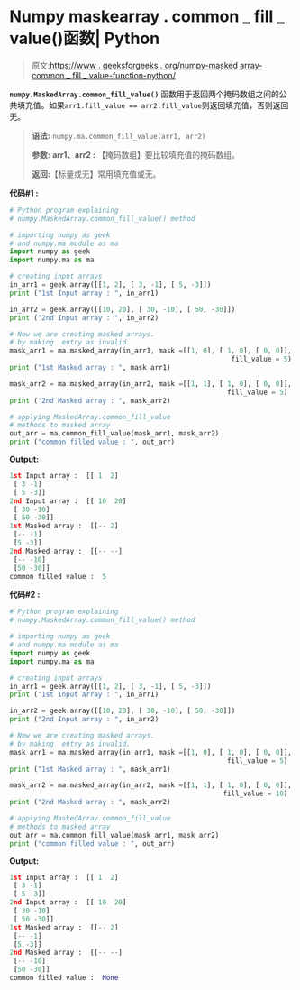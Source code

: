 # Numpy maskearray . common _ fill _ value()函数| Python

> 原文:[https://www . geeksforgeeks . org/numpy-masked array-common _ fill _ value-function-python/](https://www.geeksforgeeks.org/numpy-maskedarray-common_fill_value-function-python/)

**`numpy.MaskedArray.common_fill_value()`** 函数用于返回两个掩码数组之间的公共填充值。如果`arr1.fill_value == arr2.fill_value`则返回填充值，否则返回无。

> **语法:** `numpy.ma.common_fill_value(arr1, arr2)`
> 
> **参数:**
> **arr1、arr2 :** 【掩码数组】要比较填充值的掩码数组。
> 
> **返回:**【标量或无】常用填充值或无。

**代码#1 :**

```py
# Python program explaining
# numpy.MaskedArray.common_fill_value() method 

# importing numpy as geek  
# and numpy.ma module as ma 
import numpy as geek 
import numpy.ma as ma 

# creating input arrays  
in_arr1 = geek.array([[1, 2], [ 3, -1], [ 5, -3]])
print ("1st Input array : ", in_arr1) 

in_arr2 = geek.array([[10, 20], [ 30, -10], [ 50, -30]])
print ("2nd Input array : ", in_arr2) 

# Now we are creating masked arrays. 
# by making  entry as invalid.  
mask_arr1 = ma.masked_array(in_arr1, mask =[[1, 0], [ 1, 0], [ 0, 0]],
                                                       fill_value = 5) 
print ("1st Masked array : ", mask_arr1) 

mask_arr2 = ma.masked_array(in_arr2, mask =[[1, 1], [ 1, 0], [ 0, 0]], 
                                                      fill_value = 5) 
print ("2nd Masked array : ", mask_arr2) 

# applying MaskedArray.common_fill_value    
# methods to masked array
out_arr = ma.common_fill_value(mask_arr1, mask_arr2) 
print ("common filled value : ", out_arr) 
```

**Output:**

```py
1st Input array :  [[ 1  2]
 [ 3 -1]
 [ 5 -3]]
2nd Input array :  [[ 10  20]
 [ 30 -10]
 [ 50 -30]]
1st Masked array :  [[-- 2]
 [-- -1]
 [5 -3]]
2nd Masked array :  [[-- --]
 [-- -10]
 [50 -30]]
common filled value :  5

```

**代码#2 :**

```py
# Python program explaining
# numpy.MaskedArray.common_fill_value() method 

# importing numpy as geek  
# and numpy.ma module as ma 
import numpy as geek 
import numpy.ma as ma 

# creating input arrays  
in_arr1 = geek.array([[1, 2], [ 3, -1], [ 5, -3]])
print ("1st Input array : ", in_arr1) 

in_arr2 = geek.array([[10, 20], [ 30, -10], [ 50, -30]])
print ("2nd Input array : ", in_arr2) 

# Now we are creating masked arrays. 
# by making  entry as invalid.  
mask_arr1 = ma.masked_array(in_arr1, mask =[[1, 0], [ 1, 0], [ 0, 0]],
                                                      fill_value = 5) 
print ("1st Masked array : ", mask_arr1) 

mask_arr2 = ma.masked_array(in_arr2, mask =[[1, 1], [ 1, 0], [ 0, 0]],
                                                     fill_value = 10) 
print ("2nd Masked array : ", mask_arr2) 

# applying MaskedArray.common_fill_value    
# methods to masked array
out_arr = ma.common_fill_value(mask_arr1, mask_arr2) 
print ("common filled value : ", out_arr) 
```

**Output:**

```py
1st Input array :  [[ 1  2]
 [ 3 -1]
 [ 5 -3]]
2nd Input array :  [[ 10  20]
 [ 30 -10]
 [ 50 -30]]
1st Masked array :  [[-- 2]
 [-- -1]
 [5 -3]]
2nd Masked array :  [[-- --]
 [-- -10]
 [50 -30]]
common filled value :  None

```